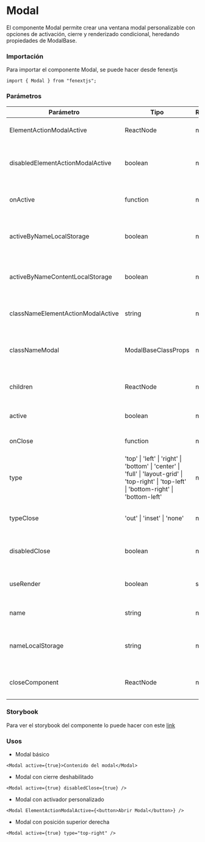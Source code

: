 # Modal

El componente Modal permite crear una ventana modal personalizable con opciones de activación, cierre y renderizado condicional, heredando propiedades de ModalBase.

### Importación

Para importar el componente Modal, se puede hacer desde fenextjs

```tsx copy
import { Modal } from "fenextjs";
```

### Parámetros

| Parámetro | Tipo | Requerido | Default | Descripcion |
| --------- | ---- | --------- | ------- | ----------- |
| ElementActionModalActive | ReactNode | no | undefined | Elemento que activa el modal al hacer clic. |
| disabledElementActionModalActive | boolean | no | false | Indica si el elemento activador del modal está deshabilitado. |
| onActive | function | no | undefined | Función que se ejecuta cuando el modal se activa. |
| activeByNameLocalStorage | boolean | no | false | Indica si el estado activo del modal se almacena en localStorage. |
| activeByNameContentLocalStorage | boolean | no | false | Determina si el contenido del modal activo se almacena en localStorage. |
| classNameElementActionModalActive | string | no | '' | Clase CSS para el elemento activador del modal. |
| classNameModal | ModalBaseClassProps | no | \{\} | Objeto que contiene las clases CSS personalizables del modal. |
| children | ReactNode | no | undefined | Contenido o elementos a mostrar dentro del modal. |
| active | boolean | no | undefined | Determina si el modal está activo. |
| onClose | function | no | undefined | Función que se ejecuta al cerrar el modal. |
| type | 'top' \| 'left' \| 'right' \| 'bottom' \| 'center' \| 'full' \| 'layout-grid' \| 'top-right' \| 'top-left' \| 'bottom-right' \| 'bottom-left' | no | 'center' | Define el tipo o la posición del modal. |
| typeClose | 'out' \| 'inset' \| 'none' | no | 'out' | Especifica el tipo de botón de cierre para el modal. |
| disabledClose | boolean | no | false | Indica si el cierre del modal está deshabilitado. |
| useRender | boolean | sí | false | Determina si el modal usa renderizado condicional. |
| name | string | no | undefined | Nombre identificador del modal. |
| nameLocalStorage | string | no | undefined | Clave de almacenamiento en localStorage para el estado del modal. |
| closeComponent | ReactNode | no | undefined | Componente personalizado de cierre para el modal. |

### Storybook

Para ver el storybook del componente lo puede hacer con este [link](https://fenextjs-component-storybook.vercel.app/?path=/story/modal-modal--index)

### Usos

- Modal básico

```tsx copy
<Modal active={true}>Contenido del modal</Modal>
```

- Modal con cierre deshabilitado

```tsx copy
<Modal active={true} disabledClose={true} />
```

- Modal con activador personalizado

```tsx copy
<Modal ElementActionModalActive={<button>Abrir Modal</button>} />
```

- Modal con posición superior derecha

```tsx copy
<Modal active={true} type="top-right" />
```


